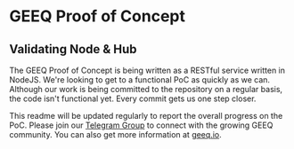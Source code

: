 # GEEQ Proof of Concept
## Validating Node & Hub

The GEEQ Proof of Concept is being written as a RESTful service written in NodeJS. We're looking to get to a functional PoC as quickly as we can. Although our work is being committed to the repository on a regular basis, the code isn't functional yet. Every commit gets us one step closer.

This readme will be updated regularly to report the overall progress on the PoC. Please join our [Telegram Group](https://t.me/GeeqChainOfficial) to connect with the growing GEEQ community. You can also get more information at [geeq.io](http://geeq.io/).
